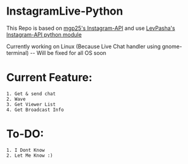 # InstagramLive-Python
This Repo is based on [mgp25's Instagram-API](https://github.com/mgp25/Instagram-API) and use [LevPasha's Instagram-API python module](https://github.com/LevPasha/Instagram-API-python)

Currently working on Linux (Because Live Chat handler using gnome-terminal) -- Will be fixed for all OS soon

# Current Feature:
    1. Get & send chat
    2. Wave
    3. Get Viewer List
    4. Get Broadcast Info

# To-DO:
	1. I Dont Know
	2. Let Me Know :)
